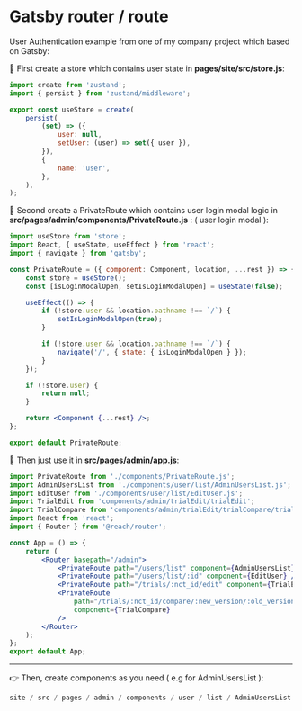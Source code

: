 # Gatsby router / route

User Authentication example from one of my company project which based on Gatsby:

🦋 First create a store which contains user state in **pages/site/src/store.js**:

```jsx
import create from 'zustand';
import { persist } from 'zustand/middleware';

export const useStore = create(
	persist(
		(set) => ({
			user: null,
			setUser: (user) => set({ user }),
		}),
		{
			name: 'user',
		},
	),
);
```

🦋 Second create a PrivateRoute which contains user login modal logic in **src/pages/admin/components/PrivateRoute.js**
: ( user login modal ):

```jsx
import useStore from 'store';
import React, { useState, useEffect } from 'react';
import { navigate } from 'gatsby';

const PrivateRoute = ({ component: Component, location, ...rest }) => {
	const store = useStore();
	const [isLoginModalOpen, setIsLoginModalOpen] = useState(false);

	useEffect(() => {
		if (!store.user && location.pathname !== `/`) {
			setIsLoginModalOpen(true);
		}

		if (!store.user && location.pathname !== `/`) {
			navigate('/', { state: { isLoginModalOpen } });
		}
	});

	if (!store.user) {
		return null;
	}

	return <Component {...rest} />;
};

export default PrivateRoute;
```

🦋 Then just use it in **src/pages/admin/app.js**:

```jsx
import PrivateRoute from './components/PrivateRoute.js';
import AdminUsersList from './components/user/list/AdminUsersList.js';
import EditUser from './components/user/list/EditUser.js';
import TrialEdit from 'components/admin/trialEdit/trialEdit';
import TrialCompare from 'components/admin/trialEdit/trialCompare/trialCompare';
import React from 'react';
import { Router } from '@reach/router';

const App = () => {
	return (
		<Router basepath="/admin">
			<PrivateRoute path="/users/list" component={AdminUsersList} />
			<PrivateRoute path="/users/list/:id" component={EditUser} />
			<PrivateRoute path="/trials/:nct_id/edit" component={TrialEdit} />
			<PrivateRoute
				path="/trials/:nct_id/compare/:new_version/:old_version"
				component={TrialCompare}
			/>
		</Router>
	);
};
export default App;
```

<hr />
👉 Then, create components as you need ( e.g for AdminUsersList ):

```jsx
site / src / pages / admin / components / user / list / AdminUsersList.js;
```
